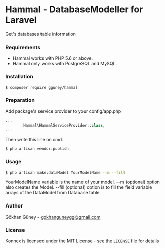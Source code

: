 # Hammal - DatabaseModeller for Laravel

Get's databases table information

### Requirements

- Hammal works with PHP 5.6 or above.
- Hammal only works with PostgreSQL and MySQL.

### Installation

```bash
$ composer require gguney/hammal
```

### Preparation
Add package's service provider to your config/app.php

```php
...
        Hammal\HammalServiceProvider::class,
...
```

Then write this line on cmd.
```bash
$ php artisan vendor:publish
```

### Usage

```bash
$ php artisan make:dataModel YourModelName --m --fill
```
YourModelName variable is the name of your model.
--m (optional) option also creates the Model. 
--fill (optional) option is to fill the field variable arrays of the DataModel from Database table.

### Author

Gökhan Güney - <gokhanguneygg@gmail.com><br />

### License

Konnex is licensed under the MIT License - see the `LICENSE` file for details
